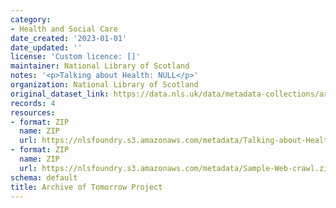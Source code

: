 ```yaml
---
category:
- Health and Social Care
date_created: '2023-01-01'
date_updated: ''
license: 'Custom licence: []'
maintainer: National Library of Scotland
notes: '<p>Talking about Health: NULL</p>'
organization: National Library of Scotland
original_dataset_link: https://data.nls.uk/data/metadata-collections/archive-of-tomorrow-project/
records: 4
resources:
- format: ZIP
  name: ZIP
  url: https://nlsfoundry.s3.amazonaws.com/metadata/Talking-about-Health.zip
- format: ZIP
  name: ZIP
  url: https://nlsfoundry.s3.amazonaws.com/metadata/Sample-Web-crawl.zip
schema: default
title: Archive of Tomorrow Project
---
```

